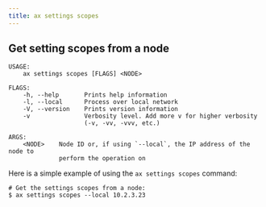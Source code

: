 ```yaml
---
title: ax settings scopes
---
```


## Get setting scopes from a node

```
USAGE:
    ax settings scopes [FLAGS] <NODE>

FLAGS:
    -h, --help       Prints help information
    -l, --local      Process over local network
    -V, --version    Prints version information
    -v               Verbosity level. Add more v for higher verbosity
                     (-v, -vv, -vvv, etc.)

ARGS:
    <NODE>    Node ID or, if using `--local`, the IP address of the node to
              perform the operation on
```

Here is a simple example of using the `ax settings scopes` command:

```
# Get the settings scopes from a node:
$ ax settings scopes --local 10.2.3.23
```
